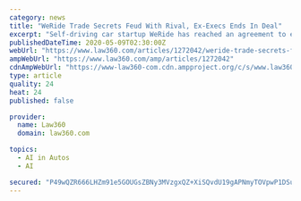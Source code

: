 ```yaml
---
category: news
title: "WeRide Trade Secrets Feud With Rival, Ex-Execs Ends In Deal"
excerpt: "Self-driving car startup WeRide has reached an agreement to end its heated trade secrets spat with a rival company founded by two of its former executives, according to a joint stipulation of dismissal lodged Friday in California federal court."
publishedDateTime: 2020-05-09T02:30:00Z
webUrl: "https://www.law360.com/articles/1272042/weride-trade-secrets-feud-with-rival-ex-execs-ends-in-deal"
ampWebUrl: "https://www.law360.com/amp/articles/1272042"
cdnAmpWebUrl: "https://www-law360-com.cdn.ampproject.org/c/s/www.law360.com/amp/articles/1272042"
type: article
quality: 24
heat: 24
published: false

provider:
  name: Law360
  domain: law360.com

topics:
  - AI in Autos
  - AI

secured: "P49wQZR666LHZm91e5GOUGsZBNy3MVzgxQZ+XiSQvdU19gAPNmyTOVpwP1DSu5Fm43q8UuV3pNYKyxTZ3UNOys6Mapx2vl4FAjtgj7kpSLjQAOcDnpDJ5muI3NoEbT52UTn/ctGJX2hoEXPh0+X6WYbBHslx5O8Bf061aYvFePRVRWTvzoJ8kiInx+gRvM9GyTtBoo1JwTwYhkZCoib9WcM3/vmArxmzXykEBxR5ZDsXR6KS8mhbOZVWYfL12b7Pn6rASEivkNdMgvnxHZSGLFjMCn537aq+dTyWnZLT+MELFQRsrDBQDmLlLVc/7+Wl;rw0qiLlo+GXb17lfaFT28A=="
---
```


